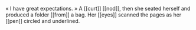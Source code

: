 « I have great expectations. » A [[curt]] [[nod]], then she seated herself and produced a folder [[from]] a bag. Her [[eyes]] scanned the pages as her [[pen]] circled and underlined.